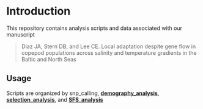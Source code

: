 # Introduction
This repository contains analysis scripts and data associated with our manuscript

> Diaz JA, Stern DB, and Lee CE. Local adaptation despite gene flow in copepod populations across salinity and temperature gradients in the Baltic and North Seas


## Usage
Scripts are organized by snp_calling, [**demography_analysis**](demography_analysis), [**selection_analysis**](.selection_analysis), and [**SFS_analysis**](.SFS_analysis)
